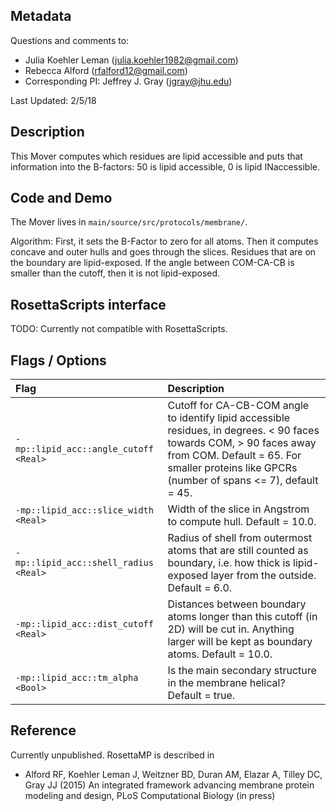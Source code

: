 ## Metadata

Questions and comments to:

- Julia Koehler Leman (julia.koehler1982@gmail.com)
- Rebecca Alford (rfalford12@gmail.com)
- Corresponding PI: Jeffrey J. Gray (jgray@jhu.edu)

Last Updated: 2/5/18

## Description

This Mover computes which residues are lipid accessible and puts that information into the B-factors: 50 is lipid accessible, 0 is lipid INaccessible. 

## Code and Demo

The Mover lives in `main/source/src/protocols/membrane/`.

Algorithm: First, it sets the B-Factor to zero for all atoms. Then it computes concave and outer hulls and goes through the slices. Residues that are on the boundary are lipid-exposed. If the angle between COM-CA-CB is smaller than the cutoff, then it is not lipid-exposed.

## RosettaScripts interface

TODO: Currently not compatible with RosettaScripts. 

## Flags / Options

|**Flag**|**Description**|
|:-------|:--------------|
|`-mp::lipid_acc::angle_cutoff <Real>` | Cutoff for CA-CB-COM angle to identify lipid accessible residues, in degrees. < 90 faces towards COM, > 90 faces away from COM. Default = 65. For smaller proteins like GPCRs (number of spans <= 7), default = 45. |
|`-mp::lipid_acc::slice_width <Real>` | Width of the slice in Angstrom to compute hull. Default = 10.0.  |
|`-mp::lipid_acc::shell_radius <Real>` | Radius of shell from outermost atoms that are still counted as boundary, i.e. how thick is lipid-exposed layer from the outside. Default = 6.0. |
|`-mp::lipid_acc::dist_cutoff <Real>` | Distances between boundary atoms longer than this cutoff (in 2D) will be cut in. Anything larger will be kept as boundary atoms. Default = 10.0. |
|`-mp::lipid_acc::tm_alpha <Bool>` | Is the main secondary structure in the membrane helical? Default = true.  |

## Reference

Currently unpublished. RosettaMP is described in 

* Alford RF, Koehler Leman J, Weitzner BD, Duran AM, Elazar A, Tilley DC, Gray JJ (2015) An integrated framework advancing membrane protein modeling and design, PLoS Computational Biology (in press)
